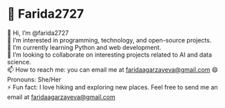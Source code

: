 # 🌟 Farida2727

👋 Hi, I’m @farida2727  
👀 I’m interested in programming, technology, and open-source projects.  
🌱 I’m currently learning Python and web development.  
💞️ I’m looking to collaborate on interesting projects related to AI and data science.  
📫 How to reach me: you can email me at faridaagarzayeva@gmail.com 
😄 Pronouns: She/Her  
⚡ Fun fact: I love hiking and exploring new places.
Feel free to send me an email at faridaagarzayeva@gmail.com










